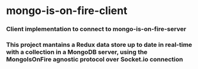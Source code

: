 # mongo-is-on-fire-client

### Client implementation to connect to mongo-is-on-fire-server
### This project mantains a Redux data store up to date in real-time with a collection in a MongoDB server, using the MongoIsOnFire agnostic protocol over Socket.io connection